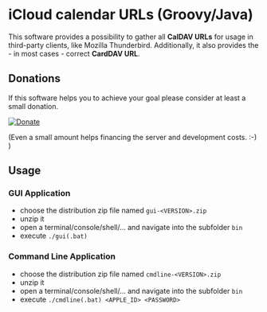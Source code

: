 # iCloud calendar URLs (Groovy/Java)

This software provides a possibility to gather all **CalDAV URLs** for usage in third-party clients, like Mozilla Thunderbird.
Additionally, it also provides the - in most cases - correct **CardDAV URL**.

## Donations

If this software helps you to achieve your goal please consider at least a small donation.

[![Donate](https://img.shields.io/badge/Donate-PayPal-green.svg)](https://www.paypal.com/cgi-bin/webscr?cmd=_s-xclick&hosted_button_id=JVTUEYXWG76MA)

(Even a small amount helps financing the server and development costs. :-) )

## Usage

### GUI Application

  - choose the distribution zip file named `gui-<VERSION>.zip`
 - unzip it
  - open a terminal/console/shell/... and navigate into the subfolder `bin`
 - execute `./gui(.bat)`

### Command Line Application

  - choose the distribution zip file named `cmdline-<VERSION>.zip`
 - unzip it
 - open a terminal/console/shell/... and navigate into the subfolder `bin`
 - execute `./cmdline(.bat) <APPLE_ID> <PASSWORD>`
